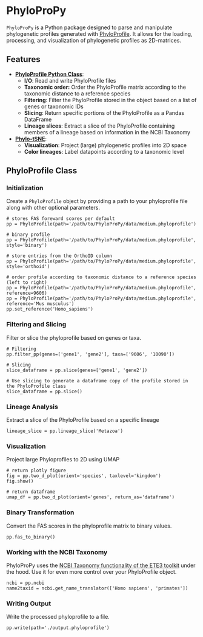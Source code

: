 # PhyloProPy

`PhyloProPy` is a Python package designed to parse and manipulate phylogenetic profiles generated with [PhyloProfile](https://github.com/BIONF/PhyloProfile). It allows for the loading, processing, and visualization of phylogenetic profiles as 2D-matrices.

## Features

- [**PhyloProfile Python Class**](#phyloprofile-class):
  - **I/O**: Read and write PhyloProfile files
  - **Taxonomic order:** Order the PhyloProfile matrix according to the taxonomic distance to a reference species
  - **Filtering**: Filter the PhyloProfile stored in the object based on a list of genes or taxonomic IDs
  - **Slicing**: Return specific portions of the PhyloProfile as a Pandas DataFrame
  - **Lineage slices**: Extract a slice of the PhyloProfile containing members of a lineage based on information in the NCBI Taxonomy
- [**Phylo-tSNE**](#standalone-phylo-tsne):
  - **Visualization**: Project (large) phylogenetic profiles into 2D space
  - **Color lineages**: Label datapoints according to a taxonomic level

## PhyloProfile Class

### Initialization

Create a `PhyloProfile` object by providing a path to your phyloprofile file along with other optional parameters.
```
# stores FAS foreward scores per default
pp = PhyloProfile(path='/path/to/PhyloProPy/data/medium.phyloprofile')

# binary profile
pp = PhyloProfile(path='/path/to/PhyloProPy/data/medium.phyloprofile', style='binary')

# store entries from the OrthoID column
pp = PhyloProfile(path='/path/to/PhyloProPy/data/medium.phyloprofile', style='orthoid')

# order profile according to taxonomic distance to a reference species (left to right)
pp = PhyloProfile(path='/path/to/PhyloProPy/data/medium.phyloprofile', reference=9606)
pp = PhyloProfile(path='/path/to/PhyloProPy/data/medium.phyloprofile', reference='Mus musculus')
pp.set_reference('Homo_sapiens')

```

### Filtering and Slicing

Filter or slice the phyloprofile based on genes or taxa.
```
# Filtering 
pp.filter_pp(genes=['gene1', 'gene2'], taxa=['9606', '10090'])

# Slicing
slice_dataframe = pp.slice(genes=['gene1', 'gene2'])

# Use slicing to generate a dataframe copy of the profile stored in the PhyloProfile class
slice_dataframe = pp.slice()
```

### Lineage Analysis

Extract a slice of the PhyloProfile based on a specific lineage
```
lineage_slice = pp.lineage_slice('Metazoa')
```

### Visualization

Project large Phyloprofiles to 2D using UMAP 

```
# return plotly figure
fig = pp.two_d_plot(orient='species', taxlevel='kingdom')
fig.show()

# return dataframe
umap_df = pp.two_d_plot(orient='genes', return_as='dataframe')
```

### Binary Transformation

Convert the FAS scores in the phyloprofile matrix to binary values.
```
pp.fas_to_binary()
```

### Working with the NCBI Taxonomy 

PhyloProPy uses the [NCBI Taxonomy functionality of the ETE3 toolkit](http://etetoolkit.org/docs/latest/tutorial/tutorial_ncbitaxonomy.html) under the hood. Use it for even more control over your PhyloProfile object.

```
ncbi = pp.ncbi
name2taxid = ncbi.get_name_translator(['Homo sapiens', 'primates'])
```

### Writing Output

Write the processed phyloprofile to a file.
```
pp.write(path='./output.phyloprofile')
```









